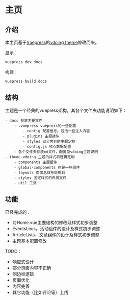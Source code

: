 # 主页

## 介绍

本主页基于[Vuepress](https://vuepress.vuejs.org/zh/)的[vdoing theme](https://doc.xugaoyi.com/)修改而来。

显示：

```bash
vuepress dev docs
```

构建：

```
vuepress build docs
```

## 结构

主题是一个经典的vuepress架构，其各个文件夹功能说明如下：

```
- docs 存放主要文件
	- .vuepress vuepress的一些配置
		- config 配置信息，包括一些注入内容
		- plugins 主题插件
		- styles 部分内容的主题定制
		- config.js 核心数据配置
    - 各个文件夹存放md文件，配置见vdoing主题说明
- theme-vdoing 主题的样式和逻辑定制
	- components 主题组件
	- global-components 也是一些组件
	- layouts 页面总体布局规划
	- styles 固定样式的布局文件
	- util 工具
```

## 功能

已经完成的：

- 对Home.vue主要结构的修改及样式初步调整
- EventsLecs，活动组件的设计及样式初步调整
- ArticleLists，文章组件的设计及样式初步调整
- 主题基本配置修改

TODO：

- 响应式设计
- 部分页面内容不正确
- 侧边栏逻辑
- 页面优化
- 内容完善
- 其它功能（比如评论等）上线